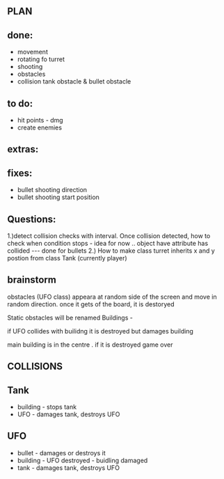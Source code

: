 ## PLAN

## done:

- movement
- rotating fo turret
- shooting
- obstacles
- collision tank obstacle & bullet obstacle

## to do:

- hit points - dmg
- create enemies

## extras:

## fixes:

- bullet shooting direction
- bullet shooting start position

##

## Questions:

1.)detect collision checks with interval. Once collision detected, how to check when condition stops - idea for now .. object have attribute has collided --- done for bullets
2.) How to make class turret inherits x and y postion from class Tank (currently player)

##

## brainstorm

obstacles (UFO class) appeara at random side of the screen and move in random direction.
once it gets of the board, it is destoryed

Static obstacles will be renamed Buildings -

if UFO collides with builidng it is destroyed but damages building

main building is in the centre . if it is destroyed game over

## COLLISIONS

## Tank

- building - stops tank
- UFO - damages tank, destroys UFO

## UFO

- bullet - damages or destroys it
- building - UFO destroyed - buidling damaged
- tank - damages tank, destroys UFO
